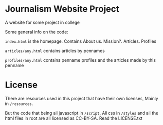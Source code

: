 # Journalism Website Project
A website for some project in college

Some general info on the code:

`index.html` is the homepage. Contains About us. Mission?. Articles. Profiles

`articles/any.html` contains articles by pennames

`profiles/any.html` contains penname profiles and the articles made by this penname

# License
There are resources used in this project that have their own licenses, Mainly in `/resources`.

But the code that being all javascript in `/script`, All css in `/styles` and all the html files in root are all licensed as CC-BY-SA. Read the LICENSE.txt